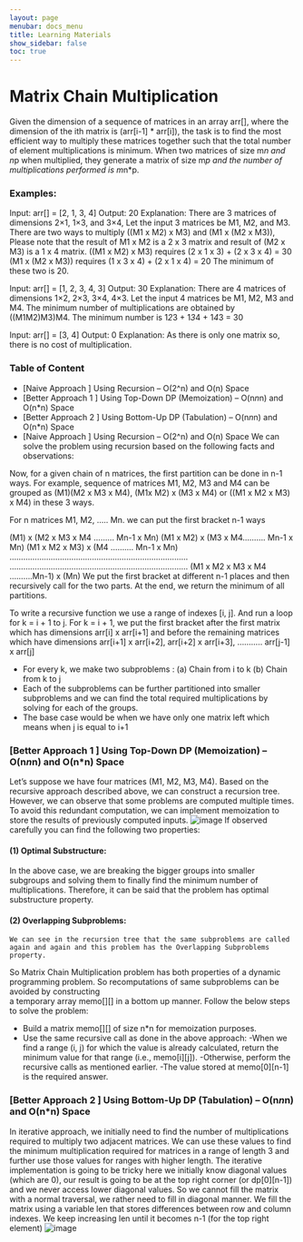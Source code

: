 ```yaml
---
layout: page
menubar: docs_menu
title: Learning Materials
show_sidebar: false
toc: true
---
```

# Matrix Chain Multiplication
Given the dimension of a sequence of matrices in an array arr[], where the dimension of the ith matrix is (arr[i-1] * arr[i]), the task is to find the most efficient
way to multiply these matrices together such that the total number of element multiplications is minimum. When two matrices of size m*n and n*p when multiplied, 
they generate a matrix of size m*p and the number of multiplications performed is m*n*p.

### Examples:

Input: arr[] = [2, 1, 3, 4]
Output: 20
Explanation: There are 3 matrices of dimensions 2×1, 1×3, and 3×4, 
Let the input 3 matrices be M1, M2, and M3. There are two ways to multiply ((M1 x M2) x M3) and (M1 x (M2 x M3)), 
Please note that the result of M1 x M2 is a 2 x 3 matrix and result of (M2 x M3) is a 1 x 4 matrix.
((M1 x M2) x M3)  requires (2 x 1 x 3)  +  (2 x 3 x 4) = 30 
(M1 x (M2 x M3))  requires (1 x 3 x 4) +  (2 x 1 x 4) = 20 
The minimum of these two is 20.

Input: arr[] = [1, 2, 3, 4, 3]
Output: 30
Explanation: There are 4 matrices of dimensions 1×2, 2×3, 3×4, 4×3. Let the input 4 matrices be M1, M2, M3 and M4. The minimum number of multiplications are obtained
by ((M1M2)M3)M4. The minimum number is 1*2*3 + 1*3*4 + 1*4*3 = 30

Input: arr[] = [3, 4]
Output: 0
Explanation: As there is only one matrix so, there is no cost of multiplication.

### Table of Content

- [Naive Approach ] Using Recursion – O(2^n) and O(n) Space
- [Better Approach 1 ] Using Top-Down DP (Memoization) – O(n*n*n) and O(n*n) Space
- [Better Approach 2 ] Using Bottom-Up DP (Tabulation) – O(n*n*n) and O(n*n) Space
- [Naive Approach ] Using Recursion – O(2^n) and O(n) Space
We can solve the problem using recursion based on the following facts and observations:

Now, for a given chain of n matrices, the first partition can be done in n-1 ways. For example, sequence of matrices M1, M2, M3 and M4 can be grouped as
(M1)(M2 x M3 x M4), (M1x M2) x (M3 x M4) or ((M1 x M2 x M3) x M4) in these 3 ways. 

For n matrices M1, M2, ….. Mn. we can put the first bracket n-1 ways

(M1) x (M2 x M3 x M4 ……… Mn-1 x Mn)
(M1 x M2) x (M3 x M4………. Mn-1 x Mn)
(M1 x M2 x M3) x (M4 ………. Mn-1 x Mn)
……………………………………………………………………
……………………………………………………………………
(M1 x M2 x M3 x M4 ……….Mn-1) x (Mn)
We put the first bracket at different n-1 places and then recursively call for the two parts. At the end, we return the minimum of all partitions.

To write a recursive function we use a range of indexes [i, j].  And run a loop for k = i + 1 to j.  For k = i + 1, we put the first bracket after the
first matrix which has dimensions arr[i] x arr[i+1] and before the remaining matrices which have dimensions
arr[i+1] x arr[i+2],  arr[i+2] x arr[i+3], ……….. arr[j-1] x arr[j]    

- For every k, we make two subproblems : (a) Chain from i to k  (b) Chain from k to j
- Each of the subproblems can be further partitioned into smaller subproblems and we can find the total required multiplications by solving for each of the groups.
- The base case would be when we have only one matrix left which means when j is equal to i+1
 ### [Better Approach 1 ] Using Top-Down DP (Memoization) – O(n*n*n) and O(n*n) Space
Let’s suppose we have four matrices (M1, M2, M3, M4). Based on the recursive approach described above, we can construct a recursion tree.
However, we can observe that some problems are computed multiple times. To avoid this redundant computation, we can implement memoization to store the results
of previously computed inputs.
![image](https://github.com/user-attachments/assets/f1a5917e-f629-4b4f-bae7-2902ce6a1f29)
If observed carefully you can find the following two properties:
#### (1) Optimal Substructure:
  In the above case, we are breaking the bigger groups into smaller subgroups and solving them to finally find the minimum number of multiplications.
  Therefore, it can be said that the problem has optimal substructure property.
#### (2) Overlapping Subproblems:
    We can see in the recursion tree that the same subproblems are called again and again and this problem has the Overlapping Subproblems property. 
So Matrix Chain Multiplication problem has both properties of a dynamic programming problem. So recomputations of same subproblems can be avoided by constructing  
a temporary array memo[][] in a bottom up manner.
Follow the below steps to solve the problem:
- Build a matrix memo[][] of size n*n for memoization purposes.
- Use the same recursive call as done in the above approach:
   -When we find a range (i, j) for which the value is already calculated, return the minimum value for that range (i.e., memo[i][j]).
   -Otherwise, perform the recursive calls as mentioned earlier.
-The value stored at memo[0][n-1] is the required answer.
### [Better Approach 2 ] Using Bottom-Up DP (Tabulation) – O(n*n*n) and O(n*n) Space
In iterative approach, we initially need to find the number of multiplications required to multiply two adjacent matrices. We can use these values to find the
minimum multiplication required for matrices in a range of length 3 and further use those values for ranges with higher length. 
The iterative implementation is going to be tricky here we initially know diagonal values (which are 0), our result is going to be at the top right corner 
(or dp[0][n-1]) and we never access lower diagonal values. So we cannot fill the matrix with a normal traversal, we rather need to fill in diagonal manner. 
We fill the matrix using a variable len that stores differences between row and column indexes. We keep increasing len until it becomes n-1 (for the top right element)
![image](https://github.com/user-attachments/assets/a34a1434-8928-4a0b-ac4f-b91009d2c5be)


